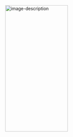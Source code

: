 <img src="https://user-images.githubusercontent.com/56149022/210848055-ac2d4a23-5d12-4ba5-b68a-535b6b7a6dba.png" alt="image-description" width="200" height="400">


